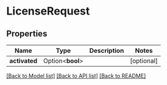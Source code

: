 # LicenseRequest

## Properties

Name | Type | Description | Notes
------------ | ------------- | ------------- | -------------
**activated** | Option<**bool**> |  | [optional]

[[Back to Model list]](../README.md#documentation-for-models) [[Back to API list]](../README.md#documentation-for-api-endpoints) [[Back to README]](../README.md)


